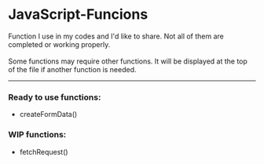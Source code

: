# JavaScript-Funcions

Function I use in my codes and I'd like to share. Not all of them are completed or working properly.
<br><br>
Some functions may require other functions. It will be displayed at the top of the file if another function is needed.

<hr>
<h3>Ready to use functions:</h3>
<ul>
  <li>createFormData()</li>
</ul>

<h3>WIP functions:</h3>
<ul>
  <li>fetchRequest()</li>
</ul>
